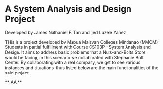# A System Analysis and Design Project 
Developed by James Nathaniel F. Tan and Ijed Luzele Yañez

THis is a project developed by Mapua Malayan Colleges Mindanao (MMCM) Students in partial fulfillment with Course CS103P - System Analysis and Design.
It aims to address basic problems that a Nuts-and-Bolts Store would be facing, in this scenario we collaborated with Stephanie Bolt Center.
By collaborating with a real company, we get to see various instances and situations, thus listed below are the main functionalities of the said project.

** AA **
